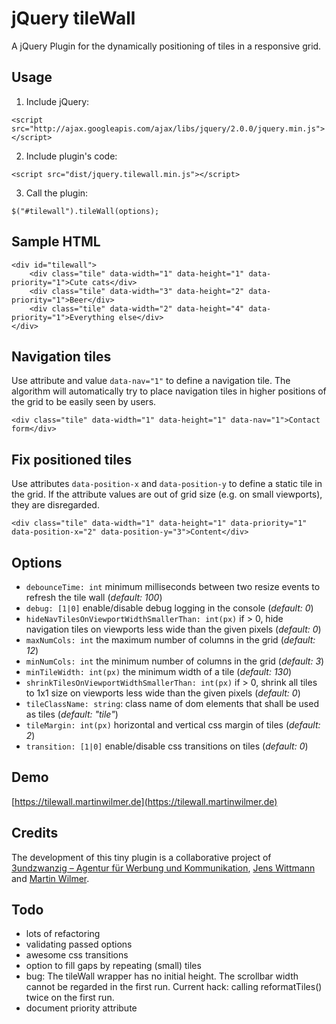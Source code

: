 # jQuery tileWall

A jQuery Plugin for the dynamically positioning of tiles in a responsive grid.


## Usage

1. Include jQuery:

```
<script src="http://ajax.googleapis.com/ajax/libs/jquery/2.0.0/jquery.min.js"></script>
```

2. Include plugin's code:

```
<script src="dist/jquery.tilewall.min.js"></script>
```

3. Call the plugin:

```
$("#tilewall").tileWall(options);
```


## Sample HTML

```
<div id="tilewall">
	<div class="tile" data-width="1" data-height="1" data-priority="1">Cute cats</div>
	<div class="tile" data-width="3" data-height="2" data-priority="1">Beer</div>
	<div class="tile" data-width="2" data-height="4" data-priority="1">Everything else</div>
</div>
```


## Navigation tiles

Use attribute and value `data-nav="1"` to define a navigation tile.
The algorithm will automatically try to place navigation tiles in higher
positions of the grid to be easily seen by users.

```
<div class="tile" data-width="1" data-height="1" data-nav="1">Contact form</div>
```


## Fix positioned tiles

Use attributes `data-position-x` and `data-position-y` to define a static tile in the grid.
If the attribute values are out of grid size (e.g. on small viewports), they are disregarded.

```
<div class="tile" data-width="1" data-height="1" data-priority="1" data-position-x="2" data-position-y="3">Content</div>
```


## Options

- `debounceTime: int` minimum milliseconds between two resize events to refresh the
tile wall (*default: 100*)
- `debug: [1|0]` enable/disable debug logging in the console (*default: 0*)
- `hideNavTilesOnViewportWidthSmallerThan: int(px)` if > 0, hide navigation tiles on
viewports less wide than the given pixels (*default: 0*)
- `maxNumCols: int` the maximum number of columns in the grid (*default: 12*)
- `minNumCols: int` the minimum number of columns in the grid (*default: 3*)
- `minTileWidth: int(px)` the minimum width of a tile (*default: 130*)
- `shrinkTilesOnViewportWidthSmallerThan: int(px)` if > 0, shrink all tiles to 1x1 size on
viewports less wide than the given pixels (*default: 0*)
- `tileClassName: string`: class name of dom elements that shall be used as tiles
(*default: "tile"*)
- `tileMargin: int(px)` horizontal and vertical css margin of tiles (*default: 2*)
- `transition: [1|0]` enable/disable css transitions on tiles (*default: 0*)


## Demo

[https://tilewall.martinwilmer.de](https://tilewall.martinwilmer.de)


## Credits

The development of this tiny plugin is a collaborative project of [3undzwanzig – Agentur für Werbung und Kommunikation](http://3undzwanzig.com), [Jens Wittmann](http://jens-wittmann.de) and [Martin Wilmer](http://martinwilmer.com).


## Todo

- lots of refactoring
- validating passed options
- awesome css transitions
- option to fill gaps by repeating (small) tiles
- bug: The tileWall wrapper has no initial height. The scrollbar width cannot be
regarded in the first run. Current hack: calling reformatTiles() twice on the first run.
- document priority attribute
